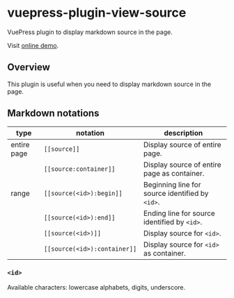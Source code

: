 # vuepress-plugin-view-source


VuePress plugin to display markdown source in the page.

Visit [online demo](https://smori1983.github.io/vuepress-plugin-view-source-demo/).


## Overview

This plugin is useful when you need to display markdown source in the page.


## Markdown notations

| type        | notation                     | description                                     |
|-------------|------------------------------|-------------------------------------------------|
| entire page | `[[source]]`                 | Display source of entire page.                  |
|             | `[[source:container]]`       | Display source of entire page as container.     |
| range       | `[[source(<id>):begin]]`     | Beginning line for source identified by `<id>`. |
|             | `[[source(<id>):end]]`       | Ending line for source identified by `<id>`.    |
|             | `[[source(<id>)]]`           | Display source for `<id>`.                      |
|             | `[[source(<id>):container]]` | Display source for `<id>` as container.         |

### `<id>`

Available characters: lowercase alphabets, digits, underscore.

